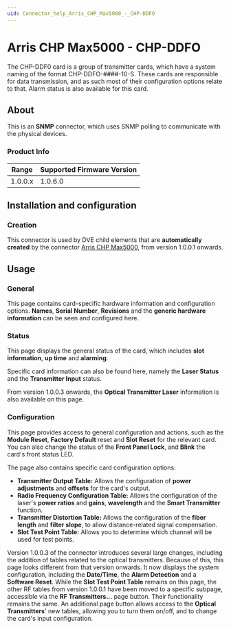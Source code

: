 ```yaml
---
uid: Connector_help_Arris_CHP_Max5000_-_CHP-DDFO
---
```


# Arris CHP Max5000 - CHP-DDFO

The CHP-DDF0 card is a group of transmitter cards, which have a system naming of the format CHP-DDFO-####-10-S. These cards are responsible for data transmission, and as such most of their configuration options relate to that. Alarm status is also available for this card.

## About

This is an **SNMP** connector, which uses SNMP polling to communicate with the physical devices.

### Product Info

| Range | Supported Firmware Version |
|------------------|-----------------------------|
| 1.0.0.x          | 1.0.6.0                     |

## Installation and configuration

### Creation

This connector is used by DVE child elements that are **automatically created** by the connector [Arris CHP Max5000](xref:Connector_help_Arris_CHP_Max5000), from version 1.0.0.1 onwards.

## Usage

### General

This page contains card-specific hardware information and configuration options. **Names**, **Serial Number**, **Revisions** and the **generic hardware information** can be seen and configured here.

### Status

This page displays the general status of the card, which includes **slot information**, **up time** and **alarming**.

Specific card information can also be found here, namely the **Laser Status** and the **Transmitter Input** status.

From version 1.0.0.3 onwards, the **Optical Transmitter Laser** information is also available on this page.

### Configuration

This page provides access to general configuration and actions, such as the **Module Reset**, **Factory Default** reset and **Slot Reset** for the relevant card. You can also change the status of the **Front Panel Lock**, and **Blink** the card's front status LED.

The page also contains specific card configuration options:

- **Transmitter Output Table:** Allows the configuration of **power adjustments** and **offsets** for the card's output.
- **Radio Frequency Configuration Table:** Allows the configuration of the laser's **power ratios** and **gains**, **wavelength** and the **Smart Transmitter** function.
- **Transmitter Distortion Table:** Allows the configuration of the **fiber length** and **filter slope**, to allow distance-related signal compensation.
- **Slot Test Point Table:** Allows you to determine which channel will be used for test points.

Version 1.0.0.3 of the connector introduces several large changes, including the addition of tables related to the optical transmitters. Because of this, this page looks different from that version onwards. It now displays the system configuration, including the **Date/Time**, the **Alarm Detection** and a **Software Reset**. While the **Slot Test Point Table** remains on this page, the other RF tables from version 1.0.0.1 have been moved to a specific subpage, accessible via the **RF Transmitters...** page button. Their functionality remains the same. An additional page button allows access to the **Optical Transmitters**' new tables, allowing you to turn them on/off, and to change the card's input configuration.
